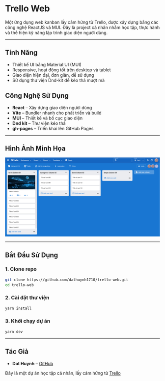 # Trello Web

Một ứng dụng web kanban lấy cảm hứng từ Trello, được xây dựng bằng các công nghệ ReactJS và MUI. Đây là project cá nhân nhằm học tập, thực hành và thể hiện kỹ năng lập trình giao diện người dùng.

---

## Tính Năng

- Thiết kế UI bằng Material UI (MUI)
- Responsive, hoạt động tốt trên desktop và tablet
- Giao diện hiện đại, đơn giản, dễ sử dụng
- Sử dụng thư viện Dnd-kit để kéo thả mượt mà

## Công Nghệ Sử Dụng

- **React** – Xây dựng giao diện người dùng
- **Vite** – Bundler nhanh cho phát triển và build
- **MUI** – Thiết kế và bố cục giao diện
- **Dnd kit** – Thư viện kéo thả
- **gh-pages** – Triển khai lên GitHub Pages

---

## Hình Ảnh Minh Họa

![Ảnh minh họa](image.png)

---

## Bắt Đầu Sử Dụng

### 1. Clone repo

```bash
git clone https://github.com/dathuynh1710/trello-web.git
cd trello-web
```

### 2. Cài đặt thư viện

```bash
yarn install
```

### 3. Khởi chạy dự án

```bash
yarn dev
```

---

## Tác Giả

- **Dat Huynh** – [GitHub](https://github.com/dathuynh1710)

Đây là một dự án học tập cá nhân, lấy cảm hứng từ [Trello](https://trello.com/)
